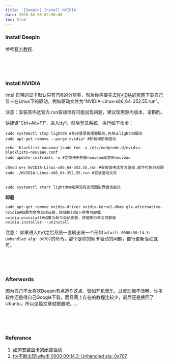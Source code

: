```yaml
---
title: '[Deepin] Install NVIDIA' 
date: 2020-04-05 02:58:00
toc: true
---
```


### Install Deepin 

参考[官方教程](https://bbs.deepin.org/forum.php?mod=viewthread&tid=135870).

</br>

</br>

</br>

### Install NVIDIA

Intel 自带的显卡默认只有756的分辨率，然后你需要先去[NVIDIA的官网](https://www.nvidia.cn/geforce/)下载自己显卡在Linux下的驱动，例如驱动文件为“NVIDIA-Linux-x86_64-352.55.run”。

注意：安装英伟达官方.run驱动很有可能出现问题，建议使用源内版本，请斟酌。

快捷键“Ctrl+Alt+F1”，进入tty1，然后登录系统，执行如下命令：

```shell
sudo systemctl stop lightdm #关闭登录管理器服务,先停止lightdm服务
sudo apt-get remove --purge nvidia* #卸载掉旧版驱动

echo 'blacklist nouveau'|sudo tee -a /etc/modprobe.d/nvidia-blacklists-nouveau.conf
sudo update-initramfs -u #之前使用的是nouveau就禁用nouveau

chmod u+x NVIDIA-Linux-x86_64-352.55.run #安装英伟达官方驱动,赋予可执行权限
sudo ./NVIDIA-Linux-x86_64-352.55.run #安装驱动文件

 	
sudo systemctl start lightdm#如果没有出现图形界面请尝试
```

**卸载**

```shell
sudo apt-get remove nvidia-driver nvidia-kernel-dkms glx-alternative-nvidia#如果为命令自动安装，终端执行如下命令可卸载
nvidia-uninstall#如果为命令自动安装，终端执行命令可卸载
nvidia-installer --uninstall
```

注意： 如果进入tty1之后系统一直刷出来一个形如`iwlwifi 0000:00:14.3: Unhandled alg: 0x707`的命令，那个是你的网卡驱动的问题，自行更新驱动就可。

</br>

</br>

</br>

### Afterwords

因为自己不太喜欢Deepin有点造作这点，譬如开机音乐，过度动画不流畅，许多软件还是得自己Google下载，而且网上存在的教程比较少，最后还是换回了Ubuntu，所以这篇文章就搁置吧……

</br>

</br>

</br>

### Referance

1. [如何安装显卡的闭源驱动](https://www.deepin.org/docs/deepintoeveryone/%E7%A1%AC%E4%BB%B6%E4%B8%8E%E9%A9%B1%E5%8A%A8/%E5%A6%82%E4%BD%95%E5%AE%89%E8%A3%85%E6%98%BE%E5%8D%A1%E7%9A%84%E9%97%AD%E6%BA%90%E9%A9%B1%E5%8A%A8/)
2. [tty不断出现iwlwifi 0000:00:14.3: Unhandled alg: 0x707](https://bbs.deepin.org/forum.php?mod=viewthread&tid=180531)        